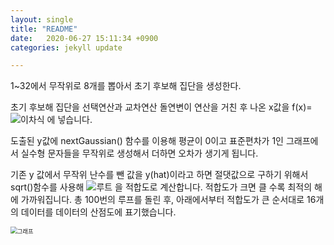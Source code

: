 ```yaml
---
layout:	single
title: "README"
date:	2020-06-27 15:11:34 +0900
categories: jekyll update

---
```




  1~32에서 무작위로 8개를 뽑아서 초기 후보해 집단을 생성한다.

초기 후보해 집단을 선택연산과 교차연산 돌연변이 연산을 거친 후 나온 x값을 
f(x)=  ![이차식](https://ifh.cc/g/MmFxvI.png)  에 넣습니다.

도출된 y값에 nextGaussian() 함수를 이용해 평균이 0이고 표준편차가 1인 그래프에서 실수형 문자들을 무작위로 생성해서 더하면 오차가 생기게 됩니다.

기존 y 값에서 무작위 난수를 뺀 값을 y(hat)이라고 하면 절댓값으로 구하기 위해서 sqrt()함수를 사용해 ![루트](https://ifh.cc/g/GQdV6Z.png)   을 적합도로 계산합니다.  적합도가 크면 클 수록 최적의 해에 가까워집니다. 총 100번의 루프를 돌린 후, 아래에서부터 적합도가 큰 순서대로 16개의 데이터를 데이터의 산점도에 표기했습니다.



<img src="https://ifh.cc/g/aQ0kUC.png" alt="그래프" style="zoom:67%;" />

